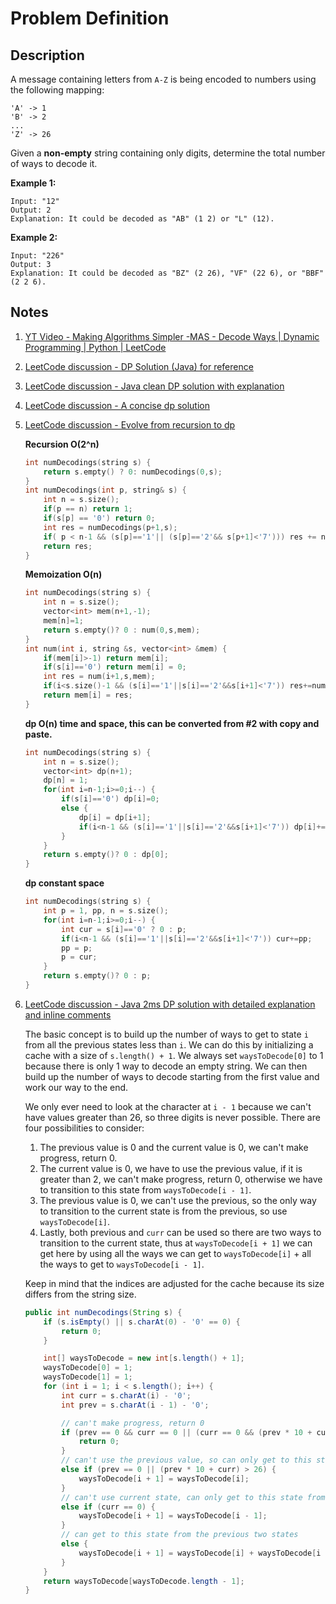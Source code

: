 # Problem Definition

## Description

A message containing letters from `A-Z` is being encoded to numbers using the following mapping:

```text
'A' -> 1
'B' -> 2
...
'Z' -> 26
```

Given a **non-empty** string containing only digits, determine the total number of ways to decode it.

**Example 1:**

```text
Input: "12"
Output: 2
Explanation: It could be decoded as "AB" (1 2) or "L" (12).
```

**Example 2:**

```text
Input: "226"
Output: 3
Explanation: It could be decoded as "BZ" (2 26), "VF" (22 6), or "BBF" (2 2 6).
```

## Notes

1. [YT Video - Making Algorithms Simpler -MAS - Decode Ways | Dynamic Programming | Python | LeetCode](https://www.youtube.com/watch?v=Q12LpfsUweU)
1. [LeetCode discussion - DP Solution (Java) for reference](https://leetcode.com/explore/interview/card/google/64/dynamic-programming-4/334/discuss/30357/DP-Solution-(Java)-for-reference)
1. [LeetCode discussion - Java clean DP solution with explanation](https://leetcode.com/explore/interview/card/google/64/dynamic-programming-4/334/discuss/30358/Java-clean-DP-solution-with-explanation)
1. [LeetCode discussion - A concise dp solution](https://leetcode.com/explore/interview/card/google/64/dynamic-programming-4/334/discuss/30384/A-concise-dp-solution)
1. [LeetCode discussion - Evolve from recursion to dp](https://leetcode.com/explore/interview/card/google/64/dynamic-programming-4/334/discuss/30451/Evolve-from-recursion-to-dp)

    **Recursion O(2^n)**

    ```c++
    int numDecodings(string s) {
        return s.empty() ? 0: numDecodings(0,s);
    }
    int numDecodings(int p, string& s) {
        int n = s.size();
        if(p == n) return 1;
        if(s[p] == '0') return 0;
        int res = numDecodings(p+1,s);
        if( p < n-1 && (s[p]=='1'|| (s[p]=='2'&& s[p+1]<'7'))) res += numDecodings(p+2,s);
        return res;
    }
    ```

    **Memoization O(n)**

    ```c++
    int numDecodings(string s) {
        int n = s.size();
        vector<int> mem(n+1,-1);
        mem[n]=1;
        return s.empty()? 0 : num(0,s,mem);
    }
    int num(int i, string &s, vector<int> &mem) {
        if(mem[i]>-1) return mem[i];
        if(s[i]=='0') return mem[i] = 0;
        int res = num(i+1,s,mem);
        if(i<s.size()-1 && (s[i]=='1'||s[i]=='2'&&s[i+1]<'7')) res+=num(i+2,s,mem);
        return mem[i] = res;
    }
     ```

    **dp O(n) time and space, this can be converted from #2 with copy and paste.**

    ```c++
    int numDecodings(string s) {
        int n = s.size();
        vector<int> dp(n+1);
        dp[n] = 1;
        for(int i=n-1;i>=0;i--) {
            if(s[i]=='0') dp[i]=0;
            else {
                dp[i] = dp[i+1];
                if(i<n-1 && (s[i]=='1'||s[i]=='2'&&s[i+1]<'7')) dp[i]+=dp[i+2];
            }
        }
        return s.empty()? 0 : dp[0];
    }
    ```

    **dp constant space**

    ```c++
    int numDecodings(string s) {
        int p = 1, pp, n = s.size();
        for(int i=n-1;i>=0;i--) {
            int cur = s[i]=='0' ? 0 : p;
            if(i<n-1 && (s[i]=='1'||s[i]=='2'&&s[i+1]<'7')) cur+=pp;
            pp = p;
            p = cur;
        }
        return s.empty()? 0 : p;
    }
    ```

1. [LeetCode discussion - Java 2ms DP solution with detailed explanation and inline comments](https://leetcode.com/explore/interview/card/google/64/dynamic-programming-4/334/discuss/30522/Java-2ms-DP-solution-with-detailed-explanation-and-inline-comments)

    The basic concept is to build up the number of ways to get to state `i` from all the previous states less than `i`. We can do this by initializing a cache with a size of `s.length() + 1`. We always set `waysToDecode[0]` to 1 because there is only 1 way to decode an empty string. We can then build up the number of ways to decode starting from the first value and work our way to the end.

    We only ever need to look at the character at `i - 1` because we can't have values greater than 26, so three digits is never possible. There are four possibilities to consider:

    1. The previous value is 0 and the current value is 0, we can't make progress, return 0.
    2. The current value is 0, we have to use the previous value, if it is greater than 2, we can't make progress, return 0, otherwise we have to transition to this state from `waysToDecode[i - 1]`.
    3. The previous value is 0, we can't use the previous, so the only way to transition to the current state is from the previous, so use `waysToDecode[i]`.
    4. Lastly, both previous and `curr` can be used so there are two ways to transition to the current state, thus at `waysToDecode[i + 1]` we can get here by using all the ways we can get to `waysToDecode[i]` + all the ways to get to `waysToDecode[i - 1]`.

    Keep in mind that the indices are adjusted for the cache because its size differs from the string size.

    ```java
    public int numDecodings(String s) {
        if (s.isEmpty() || s.charAt(0) - '0' == 0) {
            return 0;
        }

        int[] waysToDecode = new int[s.length() + 1];
        waysToDecode[0] = 1;
        waysToDecode[1] = 1;
        for (int i = 1; i < s.length(); i++) {
            int curr = s.charAt(i) - '0';
            int prev = s.charAt(i - 1) - '0';

            // can't make progress, return 0
            if (prev == 0 && curr == 0 || (curr == 0 && (prev * 10 + curr > 26))) {
                return 0;
            }
            // can't use the previous value, so can only get to this state from the previous
            else if (prev == 0 || (prev * 10 + curr) > 26) {
                waysToDecode[i + 1] = waysToDecode[i];
            }
            // can't use current state, can only get to this state from i - 1 state
            else if (curr == 0) {
                waysToDecode[i + 1] = waysToDecode[i - 1];
            }
            // can get to this state from the previous two states
            else {
                waysToDecode[i + 1] = waysToDecode[i] + waysToDecode[i - 1];
            }
        }
        return waysToDecode[waysToDecode.length - 1];
    }
    ```